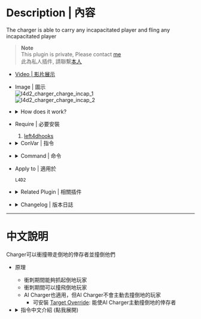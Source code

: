 # Description | 內容
The charger is able to carry any incapacitated player and fling any incapacitated player

> __Note__ <br/>
This plugin is private, Please contact [me](https://github.com/fbef0102/Game-Private_Plugin#私人插件列表-private-plugins-list)<br/>
此為私人插件, 請聯繫[本人](https://github.com/fbef0102/Game-Private_Plugin#私人插件列表-private-plugins-list)

* [Video | 影片展示](https://youtu.be/2EOpXBKgnxE)

* Image | 圖示
	<br/>![l4d2_charger_charge_incap_1](image/l4d2_charger_charge_incap_1.gif)
	<br/>![l4d2_charger_charge_incap_2](image/l4d2_charger_charge_incap_2.gif)

* <details><summary>How does it work?</summary>

	* Charger can carry any incapacitated player
	* Charger can impact any incapacitated player during charging
	* By default, AI Chargers won't target incapacitated survivors
		* You install [Target Override](https://forums.alliedmods.net/showthread.php?p=2688165): Make AI Chargers target incapacitated survivors
</details>

* Require | 必要安裝
	1. [left4dhooks](https://forums.alliedmods.net/showthread.php?t=321696)

* <details><summary>ConVar | 指令</summary>

	* cfg/sourcemod/l4d2_charger_charge_incap.cfg
		```php
		// 0=Plugin off, 1=Plugin on.
		l4d2_charger_charge_incap_enable "1"
		```
</details>

* <details><summary>Command | 命令</summary>

	None
</details>

* Apply to | 適用於
	```
	L4D2
	```

* <details><summary>Related Plugin | 相關插件</summary>

	1. [l4d2_charger_grab](/Plugin_插件/Charger_Charger/l4d2_charger_grab): The Charger can grab survivor and drop
		> Charger可以徒手抓住人類趴趴走 (Bot 也適用)
	2. [l4d2_charger_unstoppable](/Plugin_插件/Charger_Charger/l4d2_charger_unstoppable): Adds a lot of abilities and powers to the Charger to become unstoppable titan.
		> 增強Charger，賦予多種超能力成為無人能檔的雷神 (Bot 也適用)
</details>

* <details><summary>Changelog | 版本日誌</summary>

	* v1.4 (2023-12-22)
		* Improve code

	* v1.1 (2023-7-11)
		* Require left4dhooks v1.34 or above

	* v1.0
		* Initial Release
</details>

- - - -
# 中文說明
Charger可以衝撞帶走倒地的倖存者並撞倒他們

* 原理
	* 衝刺期間能夠抓起倒地玩家
	* 衝刺期間可以撞飛倒地玩家
	* AI Charger也適用，但AI Charger不會主動去撞倒地的玩家
		* 可安裝 [Target Override](https://forums.alliedmods.net/showthread.php?p=2688165): 能使AI Charger主動撞倒地的倖存者

* <details><summary>指令中文介紹 (點我展開)</summary>

	* cfg/sourcemod/l4d2_charger_charge_incap.cfg
		```php
		// 0=關閉插件, 1=開啟插件
		l4d2_charger_charge_incap_enable "1"
		```
</details>